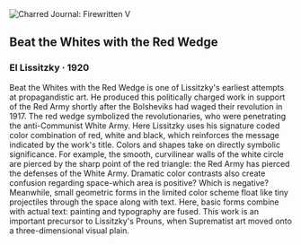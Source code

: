 <div class="artwork-of-the-day">
  <div class="container">
    <div class="img-wrapper">
      <img
        src="https://uploads5.wikiart.org/images/el-lissitzky/beat-the-whites-with-the-red-wedge-1920.jpg!Large.jpg"
        alt="Charred Journal: Firewritten V" />
    </div>
    <div class="artwork-detail">
      <div class="artwork-origin"> 
        <h2 class="artwork-name">Beat the Whites with the Red Wedge</h2>
        <h3 class="artist">
          El Lissitzky
                    ·  1920
        </h3>
      </div>
      <p class="description">
        <span class="artwork-description-text ng-binding" ng-bind-html="viewModel.ArtworkOfTheDay.Description | unsafe">Beat the Whites with the Red Wedge is one of Lissitzky's earliest attempts at propagandistic art. He produced this politically charged work in support of the Red Army shortly after the Bolsheviks had waged their revolution in 1917. The red wedge symbolized the revolutionaries, who were penetrating the anti-Communist White Army. Here Lissitzky uses his signature coded color combination of red, white and black, which reinforces the message indicated by the work's title. Colors and shapes take on directly symbolic significance. For example, the smooth, curvilinear walls of the white circle are pierced by the sharp point of the red triangle: the Red Army has pierced the defenses of the White Army. Dramatic color contrasts also create confusion regarding space-which area is positive? Which is negative? Meanwhile, small geometric forms in the limited color scheme float like tiny projectiles through the space along with text. Here, basic forms combine with actual text: painting and typography are fused. This work is an important precursor to Lissitzky's Prouns, when Suprematist art moved onto a three-dimensional visual plain.</span>
                        <div class="text-shadow-container" ng-show="showShadow" style=""></div>
      </p>
    </div>
  </div>

</div>
